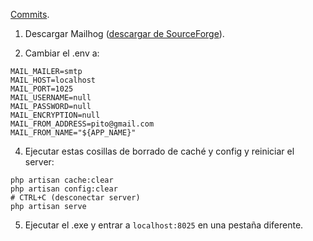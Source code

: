 [Commits](https://github.com/JuanDMeGon/Laravel-desde-Cero/commit/e519c10ec5dc06e385ce2fd76f24e6b29dc0d4f5).

1. Descargar Mailhog ([descargar de SourceForge](https://sourceforge.net/projects/mailhog.mirror/)).

3. Cambiar el .env a:
```
MAIL_MAILER=smtp
MAIL_HOST=localhost
MAIL_PORT=1025
MAIL_USERNAME=null
MAIL_PASSWORD=null
MAIL_ENCRYPTION=null
MAIL_FROM_ADDRESS=pito@gmail.com
MAIL_FROM_NAME="${APP_NAME}"
```
4. Ejecutar estas cosillas de borrado de caché y config y reiniciar el server:
```
php artisan cache:clear
php artisan config:clear
# CTRL+C (desconectar server)
php artisan serve
```
5. Ejecutar el .exe y entrar a `localhost:8025` en una pestaña diferente.